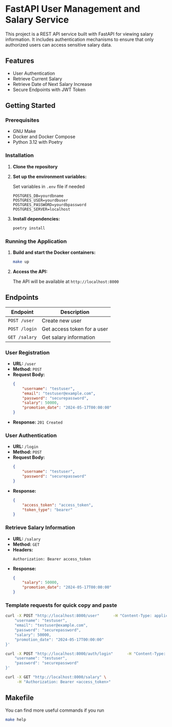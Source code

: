 # FastAPI User Management and Salary Service

This project is a REST API service built with FastAPI for viewing salary information. It includes authentication mechanisms to ensure that only authorized users can access sensitive salary data.

## Features

- User Authentication
- Retrieve Current Salary
- Retrieve Date of Next Salary Increase
- Secure Endpoints with JWT Token

## Getting Started

### Prerequisites

- GNU Make
- Docker and Docker Compose
- Python 3.12 with Poetry

### Installation

1. **Clone the repository**
2. **Set up the environment variables:**

   Set variables in `.env` file if needed

   ```env
   POSTGRES_DB=yourdbname
   POSTGRES_USER=yourdbuser
   POSTGRES_PASSWORD=yourdbpassword
   POSTGRES_SERVER=localhost
   ```

3. **Install dependencies:**

   ```sh
   poetry install
   ```

### Running the Application

1. **Build and start the Docker containers:**

   ```sh
   make up
   ```

2. **Access the API:**

   The API will be available at `http://localhost:8000`

## Endpoints

| Endpoint                    | Description                 |
|-----------------------------|-----------------------------|
| `POST /user`                | Create new user             |
| `POST /login`               | Get access token for a user |
| `GET /salary`               | Get salary information      |

### User Registration

- **URL:** `/user`
- **Method:** `POST`
- **Request Body:**
  ```json
  {
      "username": "testuser",
      "email": "testuser@example.com",
      "password": "securepassword",
      "salary": 50000,
      "promotion_date": "2024-05-17T00:00:00"
  }
  ```
- **Response:** `201 Created`

### User Authentication

- **URL:** `/login`
- **Method:** `POST`
- **Request Body:**
  ```json
  {
      "username": "testuser",
      "password": "securepassword"
  }
  ```
- **Response:**
  ```json
  {
      "access_token": "access_token",
      "token_type": "bearer"
  }
  ```

### Retrieve Salary Information

- **URL:** `/salary`
- **Method:** `GET`
- **Headers:**
  ```http
  Authorization: Bearer access_token
  ```
- **Response:**
  ```json
  {
      "salary": 50000,
      "promotion_date": "2024-05-17T00:00:00"
  }
  ```
### Template requests for quick copy and paste
```sh
curl -X POST "http://localhost:8000/user"      -H "Content-Type: application/json"      -d '{
    "username": "testuser",
    "email": "testuser@example.com",
    "password": "securepassword",
    "salary": 50000,
    "promotion_date": "2024-05-17T00:00:00"
}'
```
```sh
curl -X POST "http://localhost:8000/auth/login"      -H "Content-Type: application/json"      -d '{
    "username": "testuser",
    "password": "securepassword"
}'
```
```sh
curl -X GET "http://localhost:8000/salary" \
     -H "Authorization: Bearer <access_token>"
```
  
## Makefile

You can find more useful commands if you run
```sh
make help
```


